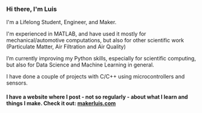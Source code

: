 ### Hi there, I'm Luis

I'm a Lifelong Student, Engineer, and Maker. 

I'm experienced in MATLAB, and have used it mostly for mechanical/automotive computations, but also for other scientific work (Particulate Matter, Air Filtration and Air Quality)

I’m currently improving my Python skills, especially for scientific computing, but also for Data Science and Machine Learning in general.

I have done a couple of projects with C/C++ using microcontrollers and sensors.

#### I have a website where I post - not so regularly - about what I learn and things I make. Check it out: [makerluis.com](https://makerluis.com/)


<!--
**luisdamed/luisdamed** is a ✨ _special_ ✨ repository because its `README.md` (this file) appears on your GitHub profile.

Here are some ideas to get you started:

- 🔭 I’m currently working on ...
- 🌱 I’m currently learning ...
- 👯 I’m looking to collaborate on ...
- 🤔 I’m looking for help with ...
- 💬 Ask me about ...
- 📫 How to reach me: ...
- 😄 Pronouns: ...
- ⚡ Fun fact: ...
-->
